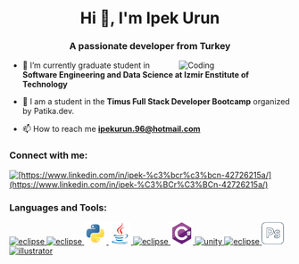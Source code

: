 <h1 align="center">Hi 👋, I'm Ipek Urun</h1>
<h3 align="center">A passionate developer from Turkey</h3>
<img align="right" alt="Coding" width="200" src="https://cdn.pixabay.com/photo/2023/02/15/20/01/ai-generated-7792597_1280.jpg">

- 🔭 I’m currently graduate student in **Software Engineering and Data Science at Izmir Enstitute of Technology**

- 🌱 I am a student in the **Timus Full Stack Developer Bootcamp** organized by Patika.dev.

- 📫 How to reach me **ipekurun.96@hotmail.com**

<h3 align="left">Connect with me:</h3>
<p align="left">
<a href="https://www.linkedin.com/in/ipek-%C3%BCr%C3%BCn-42726215a//" target="blank"><img align="center" src="https://raw.githubusercontent.com/rahuldkjain/github-profile-readme-generator/master/src/images/icons/Social/linked-in-alt.svg" alt="[https://www.linkedin.com/in/ipek-%c3%bcr%c3%bcn-42726215a/](https://www.linkedin.com/in/ipek-%C3%BCr%C3%BCn-42726215a/)" height="30" width="40" /></a>
</p>

<h3 align="left">Languages and Tools:</h3>
<p align="left"> 
<a href="https://www.javascript.com/" target="_blank" rel="noreferrer"> <img src="https://upload.wikimedia.org/wikipedia/commons/9/99/Unofficial_JavaScript_logo_2.svg" alt="eclipse" width="40" height="40"/> </a> 
<a href="https://vuejs.org/" target="_blank" rel="noreferrer"> <img src="https://upload.wikimedia.org/wikipedia/commons/9/95/Vue.js_Logo_2.svg" alt="eclipse" width="40" height="40"/> </a> 
<a href="https://www.python.org" target="_blank" rel="noreferrer"> <img src="https://raw.githubusercontent.com/devicons/devicon/master/icons/python/python-original.svg" alt="python" width="40" height="40"/> </a>
<a href="https://www.java.com" target="_blank" rel="noreferrer"> <img src="https://raw.githubusercontent.com/devicons/devicon/master/icons/java/java-original.svg" alt="java" width="40" height="40"/> </a>
<a href="https://www.eclipse.org/" target="_blank" rel="noreferrer"> <img src="https://upload.wikimedia.org/wikipedia/commons/d/d0/Eclipse-Luna-Logo.svg" alt="eclipse" width="100" height="40"/> </a>
<a href="https://www.w3schools.com/cs/" target="_blank" rel="noreferrer"> <img src="https://raw.githubusercontent.com/devicons/devicon/master/icons/csharp/csharp-original.svg" alt="csharp" width="40" height="40"/> </a> 
<a href="https://unity.com/" target="_blank" rel="noreferrer"> <img src="https://www.vectorlogo.zone/logos/unity3d/unity3d-icon.svg" alt="unity" width="40" height="40" height="40"/> </a> 
<a href="https://www.esri.com/en-us/arcgis/about-arcgis/overview/" target="_blank" rel="noreferrer"> <img src="https://cdn.worldvectorlogo.com/logos/esri-2.svg" alt="eclipse" width="40" height="40"/> </a>
<a href="https://www.photoshop.com/en" target="_blank" rel="noreferrer"> <img src="https://raw.githubusercontent.com/devicons/devicon/master/icons/photoshop/photoshop-line.svg" alt="photoshop" width="40" height="40"/> </a> 
<a href="https://www.adobe.com/in/products/illustrator.html" target="_blank" rel="noreferrer"> <img src="https://www.vectorlogo.zone/logos/adobe_illustrator/adobe_illustrator-icon.svg" alt="illustrator" width="40" height="40"/> </a> </p>

